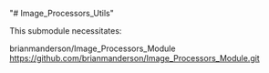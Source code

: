 "# Image_Processors_Utils" 

This submodule necessitates:

brianmanderson/Image_Processors_Module
https://github.com/brianmanderson/Image_Processors_Module.git

